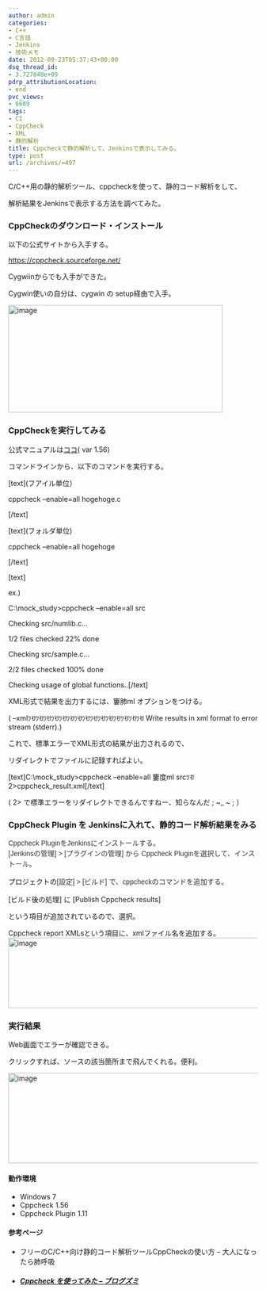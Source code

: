```yaml
---
author: admin
categories:
- C++
- C言語
- Jenkins
- 技術メモ
date: 2012-09-23T05:37:43+00:00
dsq_thread_id:
- 3.727848e+09
pdrp_attributionLocation:
- end
pvc_views:
- 6689
tags:
- CI
- CppCheck
- XML
- 静的解析
title: Cppcheckで静的解析して、Jenkinsで表示してみる。
type: post
url: /archives/=497
---
```


C/C++用の静的解析ツール、cppcheckを使って、静的コード解析をして、
  
解析結果をJenkinsで表示する方法を調べてみた。

### CppCheckのダウンロード・インストール

以下の公式サイトから入手する。
  
<https://cppcheck.sourceforge.net/>

Cygwiinからでも入手ができた。
  
Cygwin使いの自分は、cygwin の setup経由で入手。
  
[<img style="background-image: none; padding-left: 0px; padding-right: 0px; display: inline; padding-top: 0px; border-width: 0px;" title="image" src="https://hmi-me.ciao.jp/wordpress/wp-content/uploads/image_thumb19.png" alt="image" width="433" height="217" border="0" />][1]

### CppCheckを実行してみる

公式マニュアルは[ココ][2]( var 1.56)
  
コマンドラインから、以下のコマンドを実行する。
  
\[text\](フアイル単位）
  
cppcheck &#8211;enable=all hogehoge.c
  
[/text]
  
\[text\](フォルダ単位)
  
cppcheck &#8211;enable=all hogehoge
  
[/text]
  
[text]
  
ex.)
  
C:\mock_study>cppcheck &#8211;enable=all src
  
Checking src/numlib.c&#8230;
  
1/2 files checked 22% done
  
Checking src/sample.c&#8230;
  
2/2 files checked 100% done
  
Checking usage of global functions..[/text]
  
XML形式で結果を出力するには、窶肺ml オプションをつける。
  
( &#8211;xmlﾂꀀﾂꀀﾂꀀﾂꀀﾂꀀﾂꀀﾂꀀﾂꀀﾂꀀﾂꀀﾂꀀﾂꀀﾂꀀﾂꀀﾂꀀ Write results in xml format to error stream (stderr).)
  
これで、標準エラーでXML形式の結果が出力されるので、
  
リダイレクトでファイルに記録すればよい。
  
[text]C:\mock\_study>cppcheck &#8211;enable=all 窶度ml srcﾂꀀ 2>cppcheck\_result.xml[/text]
  
( 2> で標準エラーをリダイレクトできるんですねー、知らなんだ ; ~_ ~ ; ）

### CppCheck Plugin を Jenkinsに入れて、静的コード解析結果をみる

<span style="widows: 2; text-transform: none; background-color: #ffffff; text-indent: 0px; letter-spacing: normal; display: inline !important; font: 14px/21px メイリオ, meiryo, arial, helvetica; white-space: normal; orphans: 2; float: none; color: #333333; word-spacing: 0px; -webkit-text-size-adjust: auto; -webkit-text-stroke-width: 0px;">Cppcheck PluginをJenkinsにインストールする。</span> <br style="widows: 2; text-transform: none; background-color: #ffffff; text-indent: 0px; letter-spacing: normal; font: 14px/21px メイリオ, meiryo, arial, helvetica; white-space: normal; orphans: 2; color: #333333; word-spacing: 0px; -webkit-text-size-adjust: auto; -webkit-text-stroke-width: 0px;" /><span style="widows: 2; text-transform: none; background-color: #ffffff; text-indent: 0px; letter-spacing: normal; display: inline !important; font: 14px/21px メイリオ, meiryo, arial, helvetica; white-space: normal; orphans: 2; float: none; color: #333333; word-spacing: 0px; -webkit-text-size-adjust: auto; -webkit-text-stroke-width: 0px;">[Jenkinsの管理] > [プラグインの管理] から <span style="widows: 2; text-transform: none; background-color: #ffffff; text-indent: 0px; letter-spacing: normal; display: inline !important; font: 14px/21px メイリオ, meiryo, arial, helvetica; white-space: normal; orphans: 2; float: none; color: #333333; word-spacing: 0px; -webkit-text-size-adjust: auto; -webkit-text-stroke-width: 0px;">Cppcheck</span> Pluginを選択して、インストール。</span>

プロジェクトの<span style="widows: 2; text-transform: none; background-color: #ffffff; text-indent: 0px; letter-spacing: normal; display: inline !important; font: 14px/21px メイリオ, meiryo, arial, helvetica; white-space: normal; orphans: 2; float: none; color: #333333; word-spacing: 0px; -webkit-text-size-adjust: auto; -webkit-text-stroke-width: 0px;">[設定] > [ビルド] で、cppcheckのコマンドを追加する。<br /> </span>
  
[ビルド後の処理] に [Publish Cppcheck results]
  
という項目が追加されているので、選択。
  
Cppcheck report XMLsという項目に、xmlファイル名を追加する。[<img style="background-image: none; padding-left: 0px; padding-right: 0px; display: inline; padding-top: 0px; border-width: 0px;" title="image" src="https://hmi-me.ciao.jp/wordpress/wp-content/uploads/image_thumb20.png" alt="image" width="557" height="142" border="0" />][3]

### 実行結果

Web画面でエラーが確認できる。
  
クリックすれば、ソースの該当箇所まで飛んでくれる。便利。

[<img style="background-image: none; padding-left: 0px; padding-right: 0px; display: inline; padding-top: 0px; border: 0px;" title="image" src="https://hmi-me.ciao.jp/wordpress/wp-content/uploads/image_thumb21.png" alt="image" width="566" height="182" border="0" />][4]

#### 動作環境

  * Windows 7
  * Cppcheck 1.56
  * Cppcheck Plugin 1.11

#### 参考ページ

  * <a name="1334374451" href="https://d.hatena.ne.jp/replication/20120409/1334374451"></a>フリーのC/C++向け静的コード解析ツールCppCheckの使い方 &#8211; 大人になったら肺呼吸
  * ##### [Cppcheck を使ってみた &#8211; ブログズミ][5]

 [1]: https://hmi-me.ciao.jp/wordpress/wp-content/uploads/image19.png
 [2]: https://cppcheck.sourceforge.net/manual.pdf
 [3]: https://hmi-me.ciao.jp/wordpress/wp-content/uploads/image20.png
 [4]: https://hmi-me.ciao.jp/wordpress/wp-content/uploads/image21.png
 [5]: https://srz-zumix.blogspot.jp/2012/03/cppcheck.html
